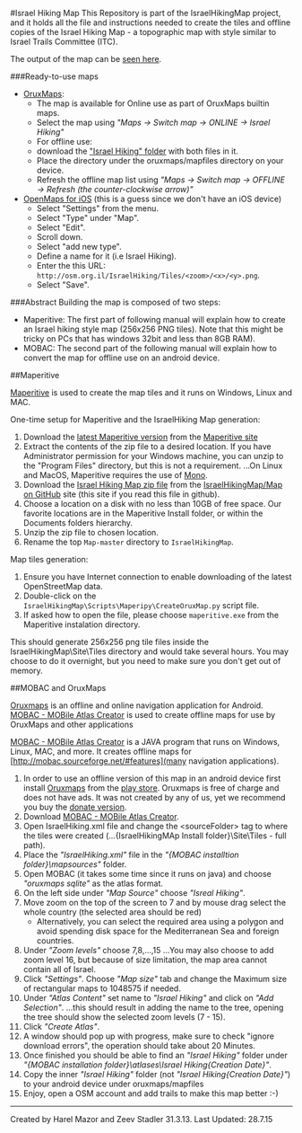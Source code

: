 #Israel Hiking Map
This Repository is part of the IsraelHikingMap project, and it holds all the file and instructions needed to create the tiles and offline copies of the Israel Hiking Map - a topographic map with style similar to Israel Trails Committee (ITC).

The output of the map can be [seen here](http://osm.org.il/IsraelHiking/).


###Ready-to-use maps

* [OruxMaps](http://www.oruxmaps.com/index_en.html): 
    * The map is available for Online use as part of OruxMaps builtin maps.
	* Select the map using  _"Maps &rarr; Switch map &rarr; ONLINE &rarr; Israel Hiking"_
    * For offline use:
	* download the ["Israel Hiking" folder](https://googledrive.com/host/0B-qrsEBJWXhQUGVBM3lHZTF2eXc/) with both files in it.
	* Place the directory under the oruxmaps/mapfiles directory on your device.
	* Refresh the offline map list using _"Maps &rarr; Switch map &rarr; OFFLINE &rarr; Refresh (the counter-clockwise arrow)"_
* [OpenMaps for iOS](http://izeize.com/openmaps/) (this is a guess since we don't have an iOS device)
    * Select "Settings" from the menu.
    * Select "Type" under "Map".
    * Select "Edit".
    * Scroll down.
    * Select "add new type".
    * Define a name for it (i.e Israel Hiking).
    * Enter the this URL: `http://osm.org.il/IsraelHiking/Tiles/<zoom>/<x>/<y>.png`.
    * Select "Save".


###Abstract
Building the map is composed of two steps:
* Maperitive: The first part of following manual will explain how to create an Israel hiking style map (256x256 PNG tiles).
Note that this might be tricky on PCs that has windows 32bit and less than 8GB RAM).
* MOBAC: The second part of the following manual will explain how to convert the map for offline use on an android device.


##Maperitive

[Maperitive](http://maperitive.net/) is used to create the map tiles and it runs on Windows, Linux and MAC.

One-time setup for Maperitive and the IsraelHiking Map generation:
1. Download the [latest Maperitive version](http://maperitive.net/download/Maperitive-latest.zip) from the [Maperitive site](http://maperitive.net/)
2. Extract the contents of the zip file to a desired location. If you have Administrator permission for your Windows machine, you can unzip to the "Program Files" directory, but this is not a requirement.
...On Linux and MacOS, Maperitive requires the use of [Mono](http://www.mono-project.com/Main_Page).
3. Download the [Israel Hiking Map zip file](https://github.com/IsraelHikingMap/Map/archive/master.zip) from the [IsraelHikingMap/Map on GitHub](https://github.com/IsraelHikingMap/Map) site (this site if you read this file in github).
4. Choose a location on a disk with no less than 10GB of free space. Our favorite locations are in the Maperitive Install folder, or within the Documents folders hierarchy.
5. Unzip the zip file to chosen location.
6. Rename the top `Map-master` directory to `IsraelHikingMap`.

Map tiles generation:
1. Ensure you have Internet connection to enable downloading of the latest OpenStreetMap data.
2. Double-click on the `IsraelHikingMap\Scripts\Maperipy\CreateOruxMap.py` script file.
3. If asked how to open the file, please choose `maperitive.exe` from the Maperitive instalation directory. 

This should generate 256x256 png tile files inside the IsraelHikingMap\Site\Tiles directory and would take several hours.
You may choose to do it overnight, but you need to make sure you don't get out of memory.

##MOBAC and OruxMaps

[Oruxmaps](http://www.oruxmaps.com/index_en.html) is an offline and online navigation application for Android.
[MOBAC - MOBile Atlas Creator](http://mobac.sourceforge.net/) is used to create offline maps for use by OruxMaps and other applications

[MOBAC - MOBile Atlas Creator](http://mobac.sourceforge.net/) is a JAVA program that runs on Windows, Linux, MAC, and more. It creates offline maps for [http://mobac.sourceforge.net/#features](many navigation applications).

1. In order to use an offline version of this map in an android device first install [Oruxmaps](http://www.oruxmaps.com/index_en.html) from the [play store](https://play.google.com/store/apps/details?id=com.orux.oruxmaps). Oruxmaps is free of charge and does not have ads. It was not created by any of us, yet we recommend you buy the [donate version](https://play.google.com/store/apps/details?id=com.orux.oruxmapsDonate).
2. Download [MOBAC - MOBile Atlas Creator](http://mobac.sourceforge.net/).
3. Open IsraelHiking.xml file and change the \<sourceFolder\> tag to where the tiles were created (...\{IsraelHikingMAp Install folder}\Site\Tiles - full path).
4. Place the _"IsraelHiking.xml"_ file in the _"{MOBAC installtion folder}\mapsources"_ folder.
5. Open MOBAC (it takes some time since it runs on java) and choose _"oruxmaps sqlite"_ as the atlas format.
6. On the left side under _"Map Source"_ choose _"Isreal Hiking"_.
7. Move zoom on the top of the screen to 7 and by mouse drag select the whole country (the selected area should be red)
   * Alternatively, you can select the required area using a polygon and avoid spending disk space for the Mediterranean Sea and foreign countries.
8. Under _"Zoom levels"_ choose 7,8,...,15
...You may also choose to add zoom level 16, but because of size limitation, the map area cannot contain all of Israel.
9. Click _"Settings"_. Choose _"Map size"_ tab and change the Maximum size of rectangular maps to 1048575 if needed.
10. Under _"Atlas Content"_ set name to _"Israel Hiking"_ and click on _"Add Selection"_.
...this should result in adding the name to the tree, opening the tree should show the selected zoom levels (7 - 15).
11. Click _"Create Atlas"_.
12. A window should pop up with progress, make sure to check "ignore download errors", the operation should take about 20 Minutes.
13. Once finished you should be able to find an _"Israel Hiking"_ folder under _"{MOBAC installation folder}\atlases\Israel Hiking\{Creation Date}"_.
14. Copy the inner _"Israel Hiking"_ folder (not _"Israel Hiking\{Creation Date}"_) to your android device under oruxmaps/mapfiles
15. Enjoy, open a OSM account and add trails to make this map better :-)

-------------------------
Created by Harel Mazor and Zeev Stadler 31.3.13. Last Updated: 28.7.15
